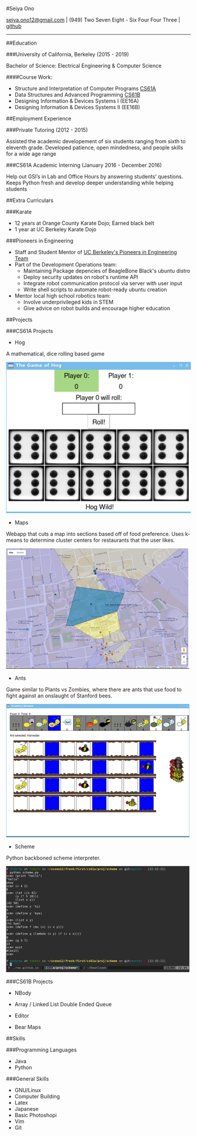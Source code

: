 #Seiya Ono

<seiya.ono12@gmail.com> | (949) Two Seven Eight - Six Four Four Three | [github](https://github.com/onibrow)

-----

##Education 

###University of California, Berkeley (2015 - 2019)

Bachelor of Science: Electrical Engineering & Computer Science

####Course Work:

* Structure and Interpretation of Computer Programs [CS61A](#CS61A)
* Data Structures and Advanced Programming [CS61B](#CS61B)
* Designing Information & Devices Systems I (EE16A)
* Designing Information & Devices Systems II (EE16B)

##Employment Experience

###Private Tutoring (2012 - 2015)

Assisted the academic developement of six students ranging from sixth to eleventh grade. Developed patience, open mindedness, and people skills for a wide age range

###CS61A Academic Interning (January 2016 - December 2016)

Help out GSI’s in Lab and Office Hours by answering students’ questions. Keeps Python fresh and develop deeper understanding while helping students

##Extra Curriculars 

###Karate

* 12 years at Orange County Karate Dojo; Earned black belt
* 1 year at UC Berkeley Karate Dojo

###Pioneers in Engineering

* Staff and Student  Mentor of [UC Berkeley's Pioneers in Engineering Team](https://pioneers.berkeley.edu/)
* Part of the Development Operations team:
    * Maintaining Package depencies of BeagleBone Black's ubuntu distro
    * Deploy security updates on robot's runtime API
    * Integrate robot communication protocol via server with user input 
    * Write shell scripts to automate robot-ready ubuntu creation
* Mentor local high school robotics team:
    * Involve underprivileged kids in STEM
    * Give advice on robot builds and encourage higher education

##Projects

###CS61A Projects <a id="CS61A"></a>

* Hog

A mathematical, dice rolling based game

![Hog](img/hog.png)

* Maps

Webapp that cuts a map into sections based off of food preference. Uses k-means to determine cluster centers for restaurants that the user likes. 

![Maps](img/maps.png)

* Ants

Game similar to Plants vs Zombies, where there are ants that use food to fight against an onslaught of Stanford bees.

![Ants](img/ants.png)

* Scheme

Python backboned scheme interpreter.

![Scheme](img/scheme.png)

###CS61B Projects <a id="CS61B"></a>

* NBody

* Array / Linked List Double Ended Queue

* Editor

* Bear Maps

##Skills

###Programming Languages

* Java
* Python

###General Skills

* GNU/Linux
* Computer Building
* Latex
* Japanese
* Basic Photoshopi
* Vim
* Git 
